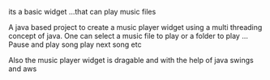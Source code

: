 its a basic widget ...that can play music files

A java based project to create a music player widget using a multi threading concept of java.
One can select a music file to play or a folder to play ...
Pause and play song
play next song etc

Also the music player widget is dragable and with the help of java swings and aws